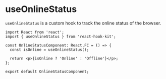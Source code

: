 # useOnlineStatus

`useOnlineStatus` is a custom hook to track the online status of the browser.

```tsx
import React from 'react';
import { useOnlineStatus } from 'react-hook-kit';

const OnlineStatusComponent: React.FC = () => {
  const isOnline = useOnlineStatus();

  return <p>{isOnline ? 'Online' : 'Offline'}</p>;
};

export default OnlineStatusComponent;
```
